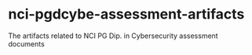 # nci-pgdcybe-assessment-artifacts
The artifacts related to NCI PG Dip. in Cybersecurity assessment documents
